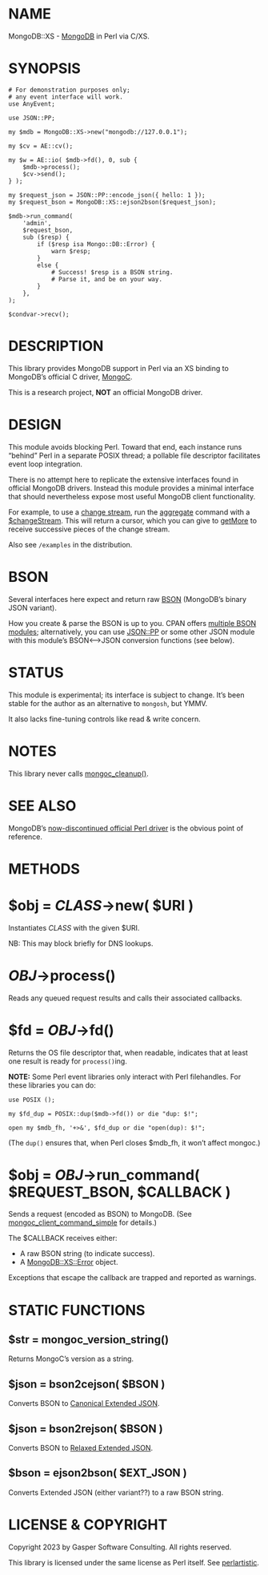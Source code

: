 # NAME

MongoDB::XS - [MongoDB](https://mongodb.com) in Perl via C/XS.

# SYNOPSIS

    # For demonstration purposes only;
    # any event interface will work.
    use AnyEvent;

    use JSON::PP;

    my $mdb = MongoDB::XS->new("mongodb://127.0.0.1");

    my $cv = AE::cv();

    my $w = AE::io( $mdb->fd(), 0, sub {
        $mdb->process();
        $cv->send();
    } );

    my $request_json = JSON::PP::encode_json({ hello: 1 });
    my $request_bson = MongoDB::XS::ejson2bson($request_json);

    $mdb->run_command(
        'admin',
        $request_bson,
        sub ($resp) {
            if ($resp isa Mongo::DB::Error) {
                warn $resp;
            }
            else {
                # Success! $resp is a BSON string.
                # Parse it, and be on your way.
            }
        },
    );

    $condvar->recv();

# DESCRIPTION

This library provides MongoDB support in Perl
via an XS binding to MongoDB’s official C driver,
[MongoC](https://mongoc.org).

This is a research project, **NOT** an official MongoDB driver.

# DESIGN

This module avoids blocking Perl.
Toward that end, each instance runs “behind” Perl in a separate POSIX
thread; a pollable file descriptor facilitates event loop integration.

There is no attempt here to replicate the extensive interfaces found
in official MongoDB drivers. Instead this module provides a minimal
interface that should nevertheless expose most useful MongoDB client
functionality.

For example, to use a
[change stream](https://www.mongodb.com/docs/manual/changeStreams/),
run the
[aggregate](https://www.mongodb.com/docs/manual/reference/command/aggregate/)
command with a
[$changeStream](https://www.mongodb.com/docs/manual/reference/operator/aggregation/changeStream/). This will return a cursor, which you can give to
[getMore](https://www.mongodb.com/docs/manual/reference/command/getMore/)
to receive successive pieces of the change stream.

Also see `/examples` in the distribution.

# BSON

Several interfaces here expect and return raw [BSON](https://bsonspec.org)
(MongoDB’s binary JSON variant).

How you create & parse the BSON is up to you.
CPAN offers [multiple BSON modules](https://metacpan.org/search?q=bson);
alternatively, you can use [JSON::PP](https://metacpan.org/pod/JSON%3A%3APP) or some other JSON module
with this module’s BSON⟷JSON conversion functions (see below).

# STATUS

This module is experimental; its interface is subject to change.
It’s been stable for the author as an alternative to
`mongosh`, but YMMV.

It also lacks fine-tuning controls like read & write concern.

# NOTES

This library never calls
[mongoc\_cleanup()](http://mongoc.org/libmongoc/current/mongoc_cleanup.html).

# SEE ALSO

MongoDB’s [now-discontinued official Perl driver](https://metacpan.org/pod/MongoDB) is the
obvious point of reference.

# METHODS

# $obj = _CLASS_->new( $URI )

Instantiates _CLASS_ with the given $URI.

NB: This may block briefly for DNS lookups.

# _OBJ_->process()

Reads any queued request results and calls their associated
callbacks.

# $fd = _OBJ_->fd()

Returns the OS file descriptor that, when readable, indicates
that at least one result is ready for `process()`ing.

**NOTE:** Some Perl event libraries only interact with Perl filehandles.
For these libraries you can do:

    use POSIX ();

    my $fd_dup = POSIX::dup($mdb->fd()) or die "dup: $!";

    open my $mdb_fh, '+>&', $fd_dup or die "open(dup): $!";

(The `dup()` ensures that, when Perl closes $mdb\_fh, it won’t affect
mongoc.)

# $obj = _OBJ_->run\_command( $REQUEST\_BSON, $CALLBACK )

Sends a request (encoded as BSON) to MongoDB.
(See
[mongoc\_client\_command\_simple](http://mongoc.org/libmongoc/current/mongoc_client_command_simple.html) for details.)

The $CALLBACK receives either:

- A raw BSON string (to indicate success).
- A [MongoDB::XS::Error](https://metacpan.org/pod/MongoDB%3A%3AXS%3A%3AError) object.

Exceptions that escape the callback are trapped and reported
as warnings.

# STATIC FUNCTIONS

## $str = mongoc\_version\_string()

Returns MongoC’s version as a string.

## $json = bson2cejson( $BSON )

Converts BSON to
[Canonical Extended JSON](https://github.com/mongodb/specifications/blob/master/source/extended-json.rst).

## $json = bson2rejson( $BSON )

Converts BSON to
[Relaxed Extended JSON](https://github.com/mongodb/specifications/blob/master/source/extended-json.rst).

## $bson = ejson2bson( $EXT\_JSON )

Converts Extended JSON (either variant??) to a raw BSON string.

# LICENSE & COPYRIGHT

Copyright 2023 by Gasper Software Consulting. All rights reserved.

This library is licensed under the same license as Perl itself.
See [perlartistic](https://metacpan.org/pod/perlartistic).
